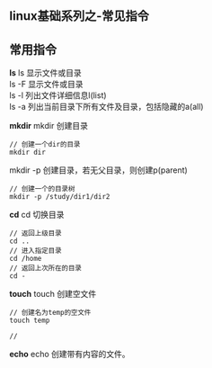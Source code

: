## linux基础系列之-常见指令

## 常用指令

**ls**
ls  显示文件或目录<br/>
ls -F 显示文件或目录<br/>
ls -l 列出文件详细信息l(list)<br/>
ls -a 列出当前目录下所有文件及目录，包括隐藏的a(all)<br/>

**mkdir**
mkdir  创建目录<br/>
```
// 创建一个dir的目录
mkdir dir 
```
mkdir -p 创建目录，若无父目录，则创建p(parent) <br/>
```
// 创建一个的目录树
mkdir -p /study/dir1/dir2
```

**cd**
cd 切换目录 <br/>
```
// 返回上级目录
cd .. 
// 进入指定目录
cd /home
// 返回上次所在的目录
cd -
```

**touch**
touch 创建空文件
```
// 创建名为temp的空文件
touch temp

// 
```

**echo**
echo  创建带有内容的文件。



